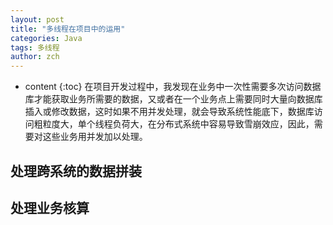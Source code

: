 ```yaml
---
layout: post
title: "多线程在项目中的运用"
categories: Java
tags: 多线程
author: zch
---
```


* content
{:toc}
在项目开发过程中，我发现在业务中一次性需要多次访问数据库才能获取业务所需要的数据，又或者在一个业务点上需要同时大量向数据库插入或修改数据，这时如果不用并发处理，就会导致系统性能底下，数据库访问粗粒度大，单个线程负荷大，在分布式系统中容易导致雪崩效应，因此，需要对这些业务用并发加以处理。





## 处理跨系统的数据拼装







## 处理业务核算



